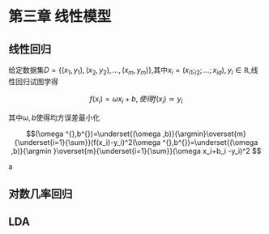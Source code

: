 <h1>第三章 线性模型</h1>
<h2>线性回归</h2>

给定数据集$D = \{(x_1,y_1),(x_2,y_2),...,(x_m,y_m)\}$,其中$x_i=(x_{i1};_{i2};...;x_{id}),y_i \in \mathbb{R}$,线性回归试图学得

$$f(x_i)=\omega x_i + b,使得f(x_i)\simeq y_i$$

其中$\omega,b$使得均方误差最小化

$$(\omega ^{},b^{})=\underset{(\omega ,b)}{\argmin}\overset{m}{\underset{i=1}{\sum}}(f(x_i)-y_i)^2(\omega ^{},b^{})=\underset{(\omega ,b)}{\argmin }\overset{m}{\underset{i=1}{\sum}}(\omega x_i+b_i -y_i)^2
$$

a


<h2>对数几率回归
<h2>LDA
